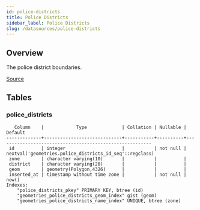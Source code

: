 ```yaml
---
id: police-districts
title: Police Districts
sidebar_label: Police Districts
slug: /datasources/police-districts
---
```


## Overview

The police district boundaries.

[Source](https://portal-nolagis.opendata.arcgis.com/datasets/nopd-police-zones)

## Tables

### police_districts

```
   Column    |            Type             | Collation | Nullable |                         Default
-------------+-----------------------------+-----------+----------+---------------------------------------------------------
 id          | integer                     |           | not null | nextval('geometries.police_districts_id_seq'::regclass)
 zone        | character varying(10)       |           |          |
 district    | character varying(20)       |           |          |
 geom        | geometry(Polygon,4326)      |           |          |
 inserted_at | timestamp without time zone |           | not null | now()
Indexes:
    "police_districts_pkey" PRIMARY KEY, btree (id)
    "geometries_police_districts_geom_index" gist (geom)
    "geometries_police_districts_name_index" UNIQUE, btree (zone)
```


